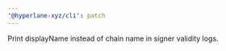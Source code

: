 ```yaml
---
'@hyperlane-xyz/cli': patch
---
```


Print displayName instead of chain name in signer validity logs.
